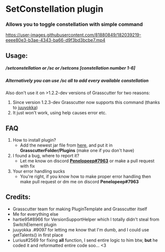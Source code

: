 # SetConstellation plugin
### Allows you to toggle constellation with simple command




https://user-images.githubusercontent.com/81880849/182039219-eeee80e3-b3ae-4343-ba66-d9f3bd3bcbe7.mp4




## Usage:
##### **/setconstellation** or **/sc** or **/setcons** [constellation number **1-6**]
##### Alternatively you can use **/sc all** to add every available constellation

Also don't use it on >1.2.2-dev versions of Grasscutter for two reasons:
1. Since version 1.2.3-dev Grasscutter now supports this command (thanks to [juuyokka](https://github.com/juuyokka))
2. It just won't work, using help causes error etc.

## FAQ

1. How to install plugin?
    - Add the newest jar file from [here](https://github.com/Penelopeep/SetConstellation_Plugin/releases), and put it in **GrasscutterFolder/Plugins** (make one if you don't have)
2. I found a bug, where to report it?
   - Let me know on discord **<a href="https://discord.com/users/276265598508466176">Penelopeep#7963</a>** or make a pull request with fix
3. Your error handling sucks
    - You're right, if you know how to make proper error handling then make pull request or dm me on discord **Penelopeep#7963**

## Credits:

- Grasscutter team for making PluginTemplate and Grasscutter itself
- Me for everything else
- hartie95#8966 for VersionSupportHelper which I totally didn't steal from SwitchElement plugin
- juuyokka .#9097 for letting me know that I'm dumb, and I could use getTalents() in first place
- Lurius#2569 for fixing **all** function, I send entire logic to him btw, **but** he coded it and reformatted entire code soo... <3
